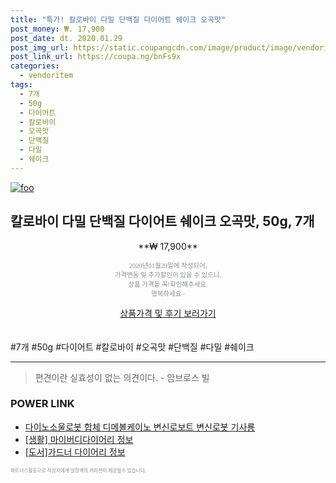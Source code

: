 ```yaml
--- 
title: "특가! 칼로바이 다밀 단백질 다이어트 쉐이크 오곡맛" 
post_money: ₩. 17,900 
post_date: dt. 2020.01.29 
post_img_url: https://static.coupangcdn.com/image/product/image/vendoritem/2019/06/14/3751708420/ae7b686f-a5ea-4f21-9e93-90993950cf96.jpg 
post_link_url: https://coupa.ng/bnFs9x 
categories: 
  - vendoritem 
tags: 
  - 7개 
  - 50g 
  - 다이어트 
  - 칼로바이 
  - 오곡맛 
  - 단백질 
  - 다밀 
  - 쉐이크 
--- 
```

[![foo](https://static.coupangcdn.com/image/product/image/vendoritem/2019/06/14/3751708420/ae7b686f-a5ea-4f21-9e93-90993950cf96.jpg)](https://coupa.ng/bnFs9x) 

## 칼로바이 다밀 단백질 다이어트 쉐이크 오곡맛, 50g, 7개 
<p style="text-align: center;">**₩ 17,900**</p> 
<p style="text-align: center;"><span style="color: #898c8f; font-family: Georgia,Times,serif; font-size: 0.75em;">2020년01월29일에 작성되어, <br>가격변동 및 추가할인이 있을 수 있으니,<br> 상품 가격을 꼭!확인해주세요.<br>행복하세요~</span> 
</p>	 
<div markdown="0" style="text-align: center;"><a href="https://coupa.ng/bnFs9x" class="btn btn--success">상품가격 및 후기 보러가기</a></div> 
<br><br> 
  #7개 #50g #다이어트 #칼로바이 #오곡맛 #단백질 #다밀 #쉐이크 
<hr> 

> 편견이란 실효성이 없는 의견이다. - 암브로스 빌 


### POWER LINK

* <a href="https://blog.naver.com/fasyy4321/221787049689" target="_blank">다이노소울로봇 합체 디메볼케이노 변신로보트 변신로봇 기사룡</a>
* <a href="https://blog.naver.com/sakai111/221758284465" target="_blank"> [생활] 마이버디다이어리 정보 </a>
* <a href="https://blog.naver.com/sakai111/221770312735" target="_blank">[도서]가드너 다이어리 정보</a>

<span style="color: #898c8f; font-family: Georgia,Times,serif; font-size: 0.55em;">파트너스활동으로 작성자에게 일정액의 커미션이 제공될수 있습니다.</span> 
